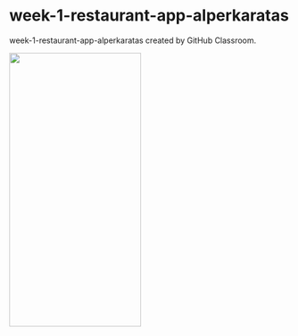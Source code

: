 # week-1-restaurant-app-alperkaratas
week-1-restaurant-app-alperkaratas created by GitHub Classroom. 

<img height="490" width="236" src="https://i.hizliresim.com/Z2wGpM.png"/>


